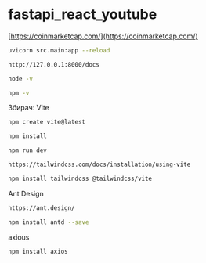 # fastapi_react_youtube

[https://coinmarketcap.com/](https://coinmarketcap.com/)


```bash
uvicorn src.main:app --reload

http://127.0.0.1:8000/docs
```


```bash
node -v

npm -v
```

Збирач: Vite
```bash
npm create vite@latest

npm install

npm run dev
```


```bash
https://tailwindcss.com/docs/installation/using-vite

npm install tailwindcss @tailwindcss/vite
```


Ant Design
```bash
https://ant.design/

npm install antd --save
```

axious
```bash
npm install axios
```
